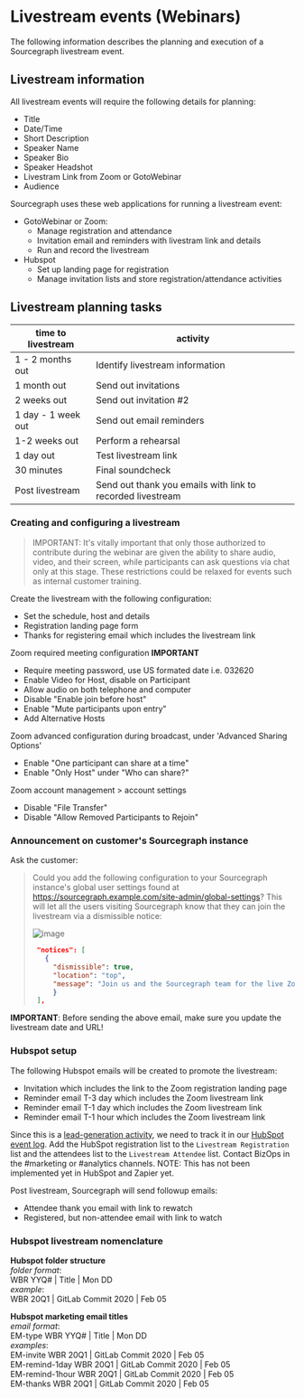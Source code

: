 # Livestream events (Webinars)

The following information describes the planning and execution of a Sourcegraph livestream event. 

## Livestream information

All livestream events will require the following details for planning:

- Title
- Date/Time
- Short Description
- Speaker Name
- Speaker Bio
- Speaker Headshot
- Livestram Link from Zoom or GotoWebinar
- Audience

Sourcegraph uses these web applications for running a livestream event:

- GotoWebinar or Zoom:
  * Manage registration and attendance
  * Invitation email and reminders with livestram link and details
  * Run and record the livestream
- Hubspot
  * Set up landing page for registration
  * Manage invitation lists and store registration/attendance activities

## Livestream planning tasks

 time to livestream | activity  
 ------------------ | ---------------    
 1 - 2 months out   | Identify livestream information 
 1 month out        | Send out invitations 
 2 weeks out        | Send out invitation #2 
 1 day - 1 week out | Send out email reminders 
 1-2 weeks out      | Perform a rehearsal 
 1 day out          | Test livestream link 
 30 minutes         | Final soundcheck 
 Post livestream    | Send out thank you emails with link to recorded livestream


### Creating and configuring a livestream

> IMPORTANT: It's vitally important that only those authorized to contribute during the webinar are given the ability to share audio, video, and their screen, while participants can ask questions via chat only at this stage. These restrictions could be relaxed for events such as internal customer training.

Create the livestream with the following configuration:

- Set the schedule, host and details
- Registration landing page form
- Thanks for registering email which includes the livestream link

Zoom required meeting configuration **IMPORTANT**

- Require meeting password, use US formated date i.e. 032620
- Enable Video for Host, disable on Participant
- Allow audio on both telephone and computer
- Disable "Enable join before host"
- Enable "Mute participants upon entry"
- Add Alternative Hosts

Zoom advanced configuration during broadcast, under 'Advanced Sharing Options'
- Enable "One participant can share at a time"
- Enable "Only Host" under "Who can share?"

Zoom account management > account settings
- Disable "File Transfer"
- Disable "Allow Removed Participants to Rejoin"

### Announcement on customer's Sourcegraph instance

Ask the customer:

> Could you add the following configuration to your Sourcegraph instance's global user settings found at https://sourcegraph.example.com/site-admin/global-settings? This will let all the users visiting Sourcegraph know that they can join the livestream via a dismissible notice:
>
> ![image](https://user-images.githubusercontent.com/3173176/75200913-423db180-5724-11ea-9ee9-fbea5be2129b.png)
>
> ```json
>  "notices": [
>    {
>      "dismissible": true,
>      "location": "top",
>      "message": "Join us and the Sourcegraph team for the live Zoom livestream on [Tuesday, Feb 25, 2020 @ 3pm Central](<LIVESTREAM LINK>) to learn about Universal Code Search and improving your workflow!"
>      }
>  ],
> ```

**IMPORTANT**: Before sending the above email, make sure you update the livestream date and URL!

### Hubspot setup

The following Hubspot emails will be created to promote the livestream:

- Invitation which includes the link to the Zoom registration landing page 
- Reminder email T-3 day which includes the Zoom livestream link
- Reminder email T-1 day which includes the Zoom livestream link
- Reminder email T-1 hour which includes the Zoom livestream link

Since this is a [lead-generation activity](marketing_operations.md#maintaining-data-pipelines), we need to track it in our [HubSpot event log](https://docs.google.com/spreadsheets/d/16S3xlcY7DmpcfKZYD-3VHUsaPLiYHyisu8cD_gZpv0Q/edit?usp=drive_web&ouid=117507720010549543900). Add the HubSpot registration list to the `Livestream Registration` list and the attendees list to the `Livestream Attendee` list. Contact BizOps in the #marketing or #analytics channels. NOTE: This has not been implemented yet in HubSpot and Zapier yet.

Post livestream, Sourcegraph will send followup emails:

- Attendee thank you email with link to rewatch
- Registered, but non-attendee email with link to watch

### Hubspot livestream nomenclature

**Hubspot folder structure**  
*folder format*:  
WBR YYQ# \| Title \| Mon DD  
*example*:  
WBR 20Q1 \| GitLab Commit 2020 \| Feb 05  

**Hubspot marketing email titles**   
*email format*:  
EM-type WBR YYQ# \| Title \| Mon DD   
*examples*:  
EM-invite WBR 20Q1 \| GitLab Commit 2020 \| Feb 05  
EM-remind-1day WBR 20Q1 \| GitLab Commit 2020 \| Feb 05  
EM-remind-1hour WBR 20Q1 \| GitLab Commit 2020 \| Feb 05  
EM-thanks WBR 20Q1 \| GitLab Commit 2020 \| Feb 05  
